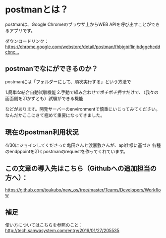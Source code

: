 # postmanとは？

postmanは、Google Chromeのブラウザ上からWEB APIを呼び出すことができるアプリです。

ダウンロードリンク：https://chrome.google.com/webstore/detail/postman/fhbjgbiflinjbdggehcddcbnc…

## postmanでなにができるのか？

postmanには「フォルダーにして、順次実行する」という方法で

1.簡単な結合自動試験機能
2.手動で組み合わせでポチポチ押すだけで、（我々の画面側を叩かずとも）試験ができる機能

などがあります。開発サーバーのenvironmentで慎重にいじってみてください。
なんだかここにきて極めて重要になってきました。

## 現在のpostman利用状況

4/30にジョインしてくださった亀田さんと渡嘉敷さんが、api仕様に基づき
各種のendppointを叩くpostmanのrequestを作ってくれています。

## この文章の導入先はこちら（Githubへの追加担当の方へ）：

https://github.com/toukubo/new_os/tree/master/Teams/Developers/Workflow

## 補足

使い方についてはこちらを参照のこと：
http://tech.sanwasystem.com/entry/2016/01/27/205535
